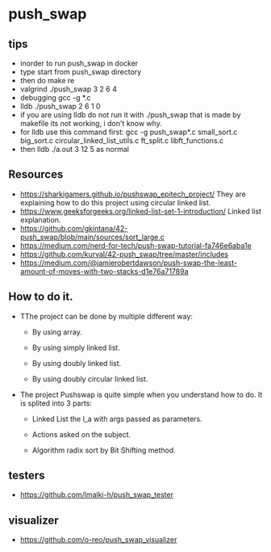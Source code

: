 # push_swap

## tips

- inorder to run push_swap in docker
- type start from push_swap directory
- then do make re
- valgrind ./push_swap 3 2 6 4
- debugging gcc -g *.c
- lldb ./push_swap 2 6 1 0 
- if you are using lldb do not run it with ./push_swap that is made by makefile its not working, i don't know why. 
- for lldb use this command first: gcc -g push_swap*.c small_sort.c big_sort.c circular_linked_list_utils.c ft_split.c libft_functions.c
- then lldb ./a.out 3 12 5 as normal

## Resources
- https://sharkigamers.github.io/pushswap_epitech_project/ They are explaining how to do this project using circular linked list.
- https://www.geeksforgeeks.org/linked-list-set-1-introduction/ Linked list explanation.
- https://github.com/gkintana/42-push_swap/blob/main/sources/sort_large.c
- https://medium.com/nerd-for-tech/push-swap-tutorial-fa746e6aba1e
- https://github.com/kurval/42-push_swap/tree/master/includes
- https://medium.com/@jamierobertdawson/push-swap-the-least-amount-of-moves-with-two-stacks-d1e76a71789a


## How to do it.

- TThe project can be done by multiple different way:

  - By using array.

  - By using simply linked list.

  - By using doubly linked list.

  - By using doubly circular linked list.

- The project Pushswap is quite simple when you understand how to do. It is splited into 3 parts:

  - Linked List the l_a with args passed as parameters.

  - Actions asked on the subject.

  - Algorithm radix sort by Bit Shifting method.

## testers 
- https://github.com/lmalki-h/push_swap_tester

## visualizer
- https://github.com/o-reo/push_swap_visualizer
